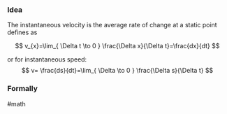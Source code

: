 ### Idea

The instantaneous velocity is the average rate of change at a static point defines as

$$
v_{x}=\lim_{ \Delta t \to 0 } \frac{\Delta x}{\Delta t}=\frac{dx}{dt} 
$$

or for instantaneous speed:
$$
v= \frac{ds}{dt}=\lim_{ \Delta \to 0 } \frac{\Delta s}{\Delta t} 
$$





### Formally

#math